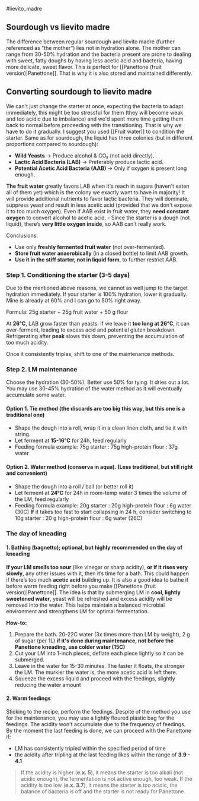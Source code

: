 #lievito_madre 

## Sourdough vs lievito madre

The difference between regular sourdough and lievito madre (further referenced as "the mother") lies not in hydration alone. The mother can range from 30-50% hydration and the bacteria present are prone to dealing with sweet, fatty doughs by having less acetic acid and bacteria, having more delicate, sweet flavor. This is perfect for [[Panettone (fruit version)|Panettone]]. That is why it is also stored and maintained differently.

## Converting sourdough to lievito madre

We can't just change the starter at once, expecting the bacteria to adapt immediately, this might be too stressful for them (they will become weak and too acidic due to imbalance) and we'd spent more time getting them back to normal before proceeding with the transitioning. That is why we have to do it gradually. I suggest you used [[Fruit water]] to condition the starter. Same as for sourdough, the liquid has three colonies (but in different proportions compared to sourdough):
- **Wild Yeasts** → Produce alcohol & CO₂ (not acid directly).
- **Lactic Acid Bacteria (LAB)** → Preferably produce lactic acid.
- **Potential Acetic Acid Bacteria (AAB)** → Only if oxygen is present long enough.

**The fruit water** greatly favors LAB when it's reach in sugars (haven't eaten all of them yet) which is the colony we exactly want to have in majority! It will provide additional nutrients to favor lactic bacteria. They will dominate, suppress yeast and result in less acetic acid (provided that we don't expose it to too much oxygen). Even if AAB exist in fruit water, they **need constant oxygen** to convert alcohol to acetic acid. - Since the starter is a dough (not liquid), there’s **very little oxygen inside**, so AAB can't really work. 

Conclusions:
- Use only **freshly fermented fruit water** (not over-fermented).
- **Store fruit water anaerobically** (in a closed bottle) to limit AAB growth.
- **Use it in the stiff starter, not in liquid form**, to further restrict AAB.

### Step 1. Conditioning the starter (3-5 days)
Due to the mentioned above reasons, we cannot as well jump to the target hydration immediately. If your starter is 100% hydration, lower it gradually. Mine is already at 60% and I can go to 50% right away.

Formula: 25g starter + 25g fruit water + 50 g flour

At **26°C**, LAB grow faster than yeasts. If we leave it **too long at 26°C**, it can over-ferment, leading to excess acid and potential gluten breakdown. Refrigerating after **peak** slows this down, preventing the accumulation of too much acidity.

Once it consistently triples, shift to one of the maintenance methods.
### Step 2. LM maintenance
Choose the hydration (30-50%). Better use 50% for tying. It dries out a lot. You may use 30-45% hydration of the water method as it will eventually accumulate some water.
#### Option 1. Tie method (the discards are too big this way, but this one is a traditional one)
- Shape the dough into a roll, wrap it in a clean linen cloth, and tie it with string.
- Let ferment at **15-16°C** for 24h, feed regularly
- Feeding formula example: 75g starter : 75g high-protein flour : 37g water 

#### Option 2. Water method (conserva in aqua). (Less traditional, but still right and convenient)
- Shape the dough into a roll / ball (or better roll it)
- Let ferment at **24°C** for 24h in room-temp water 3 times the volume of the LM, feed regularly
- Feeding formula example: 20g starter : 20g high-protein flour : 6g water (30C) **If** it takes too fast to start collapsing in 24 h, consider switching to 10g starter : 20 g high-protein flour : 6g water (26C)

### The day of kneading
#### 1. Bathing (bagnetto); optional, but highly recommended on the day of kneading

**If your LM smells too sour** (like vinegar or sharp acidity), **or if it rises very slowly**, any other issues with it, then it’s time for a bath. This could happen if there’s too much **acetic acid** building up. It is also a good idea to bathe it before warm feeding right before you make [[Panettone (fruit version)|Panettone]]. The idea is that by submerging LM in **cool, lightly sweetened water**, yeast will be refreshed and excess acidity will be removed into the water. This helps maintain a balanced microbial environment and strengthens LM for optimal fermentation.

**How-to:**
1. Prepare the bath. 20-22C water (3x times more than LM by weight), 2 g of sugar (per 1L) **if it's done during maintenance, not before the Panettone kneading, use colder water (15C)**
2. Cut your LM into 1-inch pieces, deflate each piece lightly so it can be submerged.
3. Leave in the water for 15-30 minutes. The faster it floats, the stronger the LM. The murkier the water is, the more acetic acid is left there.
4. Squeeze the excess liquid and proceed with the feedings, slightly reducing the water amount

#### 2. Warm feedings

Sticking to the recipe, perform the feedings. Despite of the method you use for the maintenance, you may use a lightly floured plastic bag for the feedings. The acidity won't accumulate due to the frequency of feedings. By the moment the last feeding is done, we can proceed with the Panettone if:
- LM has consistently tripled within the specified period of time
- the acidity after tripling at the last feeding likes within the range of **3.9 - 4.1**

> If the acidity is higher (**e.x. 5**), it means the starter is too alkali (not acidic enough), the fermentation is not active enough, too weak.
> If the acidity is too low (**e.x. 3.7**), it means the starter is too acidic, the balance of bacteria is off and the starter is not ready for Panettone.